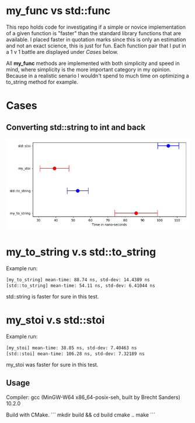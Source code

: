 # my_func vs std::func

This repo holds code for investigating if a simple or novice implementation of a given function is "faster" than the standard library functions that are available. I placed faster in quotation marks since this is only an estimation and not an exact science, this is just for fun. Each function pair that I put in a 1 v 1 battle are displayed under *Cases* below.


All **my_func** methods are implemented with both simplicity and speed in mind, where simplicity is the more important category in my opinion. Because in a realistic senario I wouldn't spend to much time on optimizing a to_string method for example.

# Cases

## Converting std::string to int and back

![results](./images/to_string.jpg)

# my_to_string v.s std::to_string

Example run:

```
[my_to_string] mean-time: 88.74 ns, std-dev: 14.4389 ns
[std::to_string] mean-time: 54.11 ns, std-dev: 6.41044 ns
```

std::string is faster for sure in this test. 


# my_stoi v.s std::stoi

Example run:

```
[my_stoi] mean-time: 38.85 ns, std-dev: 7.40463 ns
[std::stoi] mean-time: 106.28 ns, std-dev: 7.32189 ns
```

my_stoi was faster for sure in this test.


## Usage

Compiler:  gcc (MinGW-W64 x86_64-posix-seh, built by Brecht Sanders) 10.2.0

Build with CMake.
´´´
mkdir build && cd build
cmake ..
make
´´´